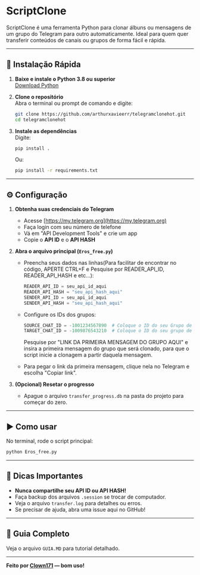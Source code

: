 # ScriptClone

ScriptClone é uma ferramenta Python para clonar álbuns ou mensagens de um grupo do Telegram para outro automaticamente. Ideal para quem quer transferir conteúdos de canais ou grupos de forma fácil e rápida.

---

## 🚀 Instalação Rápida

1. **Baixe e instale o Python 3.8 ou superior**  
   [Download Python](https://www.python.org/downloads/)

2. **Clone o repositório**  
   Abra o terminal ou prompt de comando e digite:
   ```bash
   git clone https://github.com/arthurxavieerr/telegramclonehot.git
   cd telegramclonehot
   ```

3. **Instale as dependências**  
   Digite:
   ```bash
   pip install .
   ```
   Ou:
   ```bash
   pip install -r requirements.txt
   ```

---

## ⚙️ Configuração

1. **Obtenha suas credenciais do Telegram**  
   - Acesse [https://my.telegram.org](https://my.telegram.org)
   - Faça login com seu número de telefone
   - Vá em "API Development Tools" e crie um app
   - Copie o **API ID** e o **API HASH**

2. **Abra o arquivo principal (`Eros_free.py`)**  
   - Preencha seus dados nas linhas(Para facilitar de encontrar no código, APERTE CTRL+F e Pesquise por READER_API_ID, READER_API_HASH e etc...):
     ```python
     READER_API_ID = seu_api_id_aqui
     READER_API_HASH = "seu_api_hash_aqui"
     SENDER_API_ID = seu_api_id_aqui
     SENDER_API_HASH = "seu_api_hash_aqui"
     ```
   - Configure os IDs dos grupos:
     ```python
     SOURCE_CHAT_ID = -1001234567890  # Coloque o ID do seu Grupo de origem, ou seja, o grupo que será clonado.
     TARGET_CHAT_ID = -1009876543210  # Coloque o ID do seu grupo de destino Grupo de destino, ou seja, o grupo que receberá as mensagens clonadas.
     ```
     Pesquise por "LINK DA PRIMEIRA MENSAGEM DO GRUPO AQUI" e insira a primeira mensagem do grupo que será clonado, para que o script inicie a clonagem a partir daquela mensagem.

   - Para pegar o link da primeira mensagem, clique nela no Telegram e escolha "Copiar link".

3. **(Opcional) Resetar o progresso**  
   - Apague o arquivo `transfer_progress.db` na pasta do projeto para começar do zero.

---

## ▶️ Como usar

No terminal, rode o script principal:

```bash
python Eros_free.py
```

---

## 📝 Dicas Importantes

- **Nunca compartilhe seu API ID ou API HASH!**
- Faça backup dos arquivos `.session` se trocar de computador.
- Veja o arquivo `transfer.log` para detalhes ou erros.
- Se precisar de ajuda, abra uma issue aqui no GitHub!

---

## 📖 Guia Completo

Veja o arquivo `GUIA.MD` para tutorial detalhado.

---

**Feito por [Clown171](https://github.com/SarfxxFx) — bom uso!**
